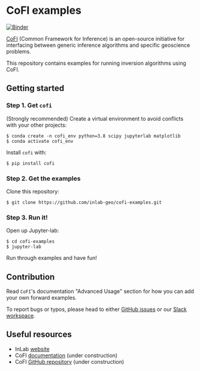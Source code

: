 # CoFI examples

[![Binder](https://mybinder.org/badge_logo.svg)](https://mybinder.org/v2/gh/inlab-geo/cofi-examples.git/HEAD)

[CoFI](https://github.com/inlab-geo/cofi) (Common Framework for Inference) is an open-source 
initiative for interfacing between generic inference algorithms and specific geoscience problems.

This repository contains examples for running inversion algorithms using CoFI.

## Getting started

### Step 1. Get `cofi`

(Strongly recommended) Create a virtual environment to avoid conflicts with your other projects:

```console
$ conda create -n cofi_env python=3.8 scipy jupyterlab matplotlib
$ conda activate cofi_env
```

Install `cofi` with:

```console
$ pip install cofi
```

### Step 2. Get the examples

Clone this repository:

```console
$ git clone https://github.com/inlab-geo/cofi-examples.git
```

### Step 3. Run it!

Open up Jupyter-lab:

```console
$ cd cofi-examples
$ jupyter-lab
```

Run through examples and have fun!

## Contribution

Read `CoFI`'s documentation "Advanced Usage" section for how you can add your own forward examples.

To report bugs or typos, please head to either [GitHub issues](https://github.com/inlab-geo/cofi-examples/issues) 
or our [Slack workspace](https://inlab-geo.slack.com/).

## Useful resources
- InLab [website](http://www.inlab.edu.au/)
- CoFI [documentation](https://cofi.readthedocs.io/en/latest/index.html) (under construction)
- CoFI [GitHub repository](https://github.com/inlab-geo/cofi) (under construction)
